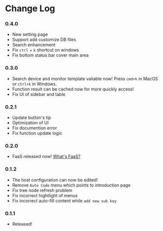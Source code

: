 # Change Log
### 0.4.0
- New setting page
- Support add customize DB files
- Search enhancement
- Fix `ctrl` + `k` shortcut on windows
- Fix bottom status bar cover main area

### 0.3.0
- Search device and monitor template valiable now! Press `cmd+k` in MacOS or `ctrl+k` in Windows.
- Function result can be cached now for more quickly access!
- Fix UI of sidebar and table

### 0.2.1
- Update button's tip
- Optimization of UI
- Fix documention error
- Fix function update logic

### 0.2.0
- FaaS released now! [What's FaaS?](/doc/FaaS)

### 0.1.2
- The host configuration can now be edited!
- Remove `Auto Code` menu which points to introduction page
- Fix tree node refresh problem
- Fix incorrect hightlight of menus
- Fix incorrect auto-fill content while `add new sub key`


### 0.1.1
- Released!
